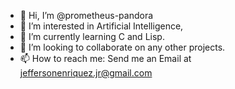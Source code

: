 - 👋 Hi, I’m @prometheus-pandora
- 👀 I’m interested in Artificial Intelligence, 
- 🌱 I’m currently learning C and Lisp.
- 💞️ I’m looking to collaborate on any other projects.
- 📫 How to reach me: Send me an Email at jeffersonenriquez.jr@gmail.com

<!---
prometheus-pandora/prometheus-pandora is a ✨ special ✨ repository because its `README.md` (this file) appears on your GitHub profile.
You can click the Preview link to take a look at your changes.
--->
